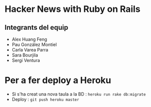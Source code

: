 
# Hacker News with Ruby on Rails

## Integrants del equip
- Alex Huang Feng
- Pau González Montiel
- Carla Varea Parra
- Sara Bourjila
- Sergi Ventura

# Per a fer deploy a Heroku
- Si s'ha creat una nova taula a la BD : `heroku run rake db:migrate`
- Deploy : `git push heroku master`